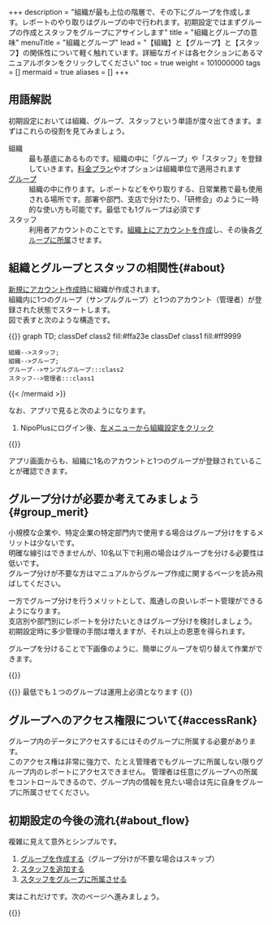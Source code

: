 +++
description = "組織が最も上位の階層で、その下にグループを作成します。レポートのやり取りはグループの中で行われます。初期設定ではまずグループの作成とスタッフをグループにアサインします"
title = "組織とグループの意味"
menuTitle = "組織とグループ"
lead = "【組織】と【グループ】と【スタッフ】の関係性について軽く触れています。詳細なガイドは各セクションにあるマニュアルボタンをクリックしてください"
toc = true
weight = 101000000
tags = []
mermaid = true
aliases = []
+++


## 用語解説


初期設定においては組織、グループ、スタッフという単語が度々出てきます。まずはこれらの役割を見てみましょう。

<dl class="basic">
<dt>組織</dt>
<dd>最も基底にあるものです。組織の中に「グループ」や「スタッフ」を登録していきます。<a href="/docs/price/_about/#fee">料金プラン</a>やオプションは組織単位で適用されます</dd>
<dt><a href="/docs/manual/initial-setting/make-group/">グループ</a></dt>
<dd>組織の中に作ります。レポートなどをやり取りする、日常業務で最も使用される場所です。部署や部門、支店で分けたり、「研修会」のように一時的な使い方も可能です。最低でも1グループは必須です</dd>
<dt>スタッフ</dt>
<dd>利用者アカウントのことです。<a href="/docs/manual/initial-setting/staff/make/">組織上にアカウントを作成</a>し、その後各<a href="/docs/manual/initial-setting/staff/manage/#join_staff">グループに所属</a>させます。</dd>
</dl>

## 組織とグループとスタッフの相関性{#about}


[新規にアカウント作成時](/docs/manual/quickstart/#create_acount)に組織が作成されます。  
組織内に1つのグループ（サンプルグループ）と1つのアカウント（管理者）が登録された状態でスタートします。  
図で表すと次のような構造です。

{{<mermaid align="center">}}
graph TD;
  classDef class2 fill:#ffa23e
  classDef class1 fill:#ff9999

    組織-->スタッフ;
    組織-->グループ;
    グループ-->サンプルグループ:::class2
    スタッフ-->管理者:::class1

{{< /mermaid >}}

なお、アプリで見ると次のようになります。

1. NipoPlusにログイン後、[左メニューから組織設定をクリック](/docs/manual/initial-setting/staff/rank/#rootSettingBtn)

{{<iTablet filename="company" msg="組織設定画面。組織内のスタッフとグループを管理する" alice="ok">}}

アプリ画面からも、組織に1名のアカウントと1つのグループが登録されていることが確認できます。



## グループ分けが必要か考えてみましょう{#group_merit}

小規模な企業や、特定企業の特定部門内で使用する場合はグループ分けをするメリットは少ないです。  
明確な線引はできませんが、10名以下で利用の場合はグループを分ける必要性は低いです。  
グループ分けが不要な方はマニュアルからグループ作成に関するページを読み飛ばしてください。

一方でグループ分けを行うメリットとして、風通しの良いレポート管理ができるようになります。  
支店別や部門別にレポートを分けたいときはグループ分けを検討しましょう。  
初期設定時に多少管理の手間は増えますが、それ以上の恩恵を得られます。

グループを分けることで下画像のように、簡単にグループを切り替えて作業ができます。

{{<icatch filename="switch-group" msg="作業グループを複数作成可能です目的に応じてグループを分けるとスッキリ！" alice="guide">}}




{{<info>}}
最低でも１つのグループは運用上必須となります
{{</info>}}

## グループへのアクセス権限について{#accessRank}

グループ内のデータにアクセスするにはそのグループに所属する必要があります。  
このアクセス権は非常に強力で、たとえ管理者でもグループに所属しない限りグループ内のレポートにアクセスできません。
管理者は任意にグループへの所属をコントロールできるので、グループ内の情報を見たい場合は先に自身をグループに所属させてください。  


## 初期設定の今後の流れ{#about_flow}

複雑に見えて意外とシンプルです。

1. [グループを作成する](/docs/manual/initial-setting/make-group/)（グループ分けが不要な場合はスキップ）
1. [スタッフを追加する](/docs/manual/initial-setting/staff/make/)
1. [スタッフをグループに所属させる](/docs/manual/initial-setting/staff/manage/#join_staff)

実はこれだけです。次のページへ進みましょう。

{{<nextBlog>}}


